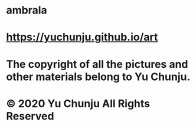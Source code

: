 # ambrala
# https://yuchunju.github.io/art
# The copyright of all the pictures and other materials belong to Yu Chunju.
# © 2020 Yu Chunju All Rights Reserved
